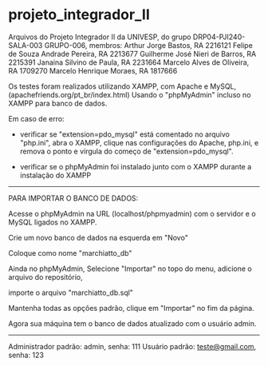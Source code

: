 # projeto_integrador_II
Arquivos do Projeto Integrador II da UNIVESP, do grupo DRP04-PJI240-SALA-003 GRUPO-006, membros: 
Arthur Jorge Bastos, RA 2216121
Felipe de Souza Andrade Pereira, RA 2213677
Guilherme José Nieri de Barros, RA 2215391
Janaina Silvino de Paula, RA 2231664
Marcelo Alves de Oliveira, RA 1709270
Marcelo Henrique Moraes, RA 1817666

Os testes foram realizados utilizando XAMPP, com Apache e MySQL, (apachefriends.org/pt_br/index.html)
Usando o "phpMyAdmin" incluso no XAMPP para banco de dados.

Em caso de erro:

- verificar se "extension=pdo_mysql" está comentado no arquivo "php.ini",
abra o XAMPP, clique nas configurações do Apache, php.ini, e remova o ponto e vírgula do começo de "extension=pdo_mysql".

- verificar se o phpMyAdmin foi instalado junto com o XAMPP durante a instalação do XAMPP

  

------------------------------------

  

PARA IMPORTAR O BANCO DE DADOS:

Acesse o phpMyAdmin na URL (localhost/phpmyadmin) com o servidor e o MySQL ligados no XAMPP.

Crie um novo banco de dados na esquerda em "Novo"

Coloque como nome "marchiatto_db"

Ainda no phpMyAdmin, Selecione "Importar" no topo do menu, adicione o arquivo do repositório,

importe o arquivo "marchiatto_db.sql"

Mantenha todas as opções padrão, clique em "Importar" no fim da página.

Agora sua máquina tem o banco de dados atualizado com o usuário admin.

---------------------------

Administrador padrão: admin, senha: 111
Usuário padrão: teste@gmail.com, senha: 123

